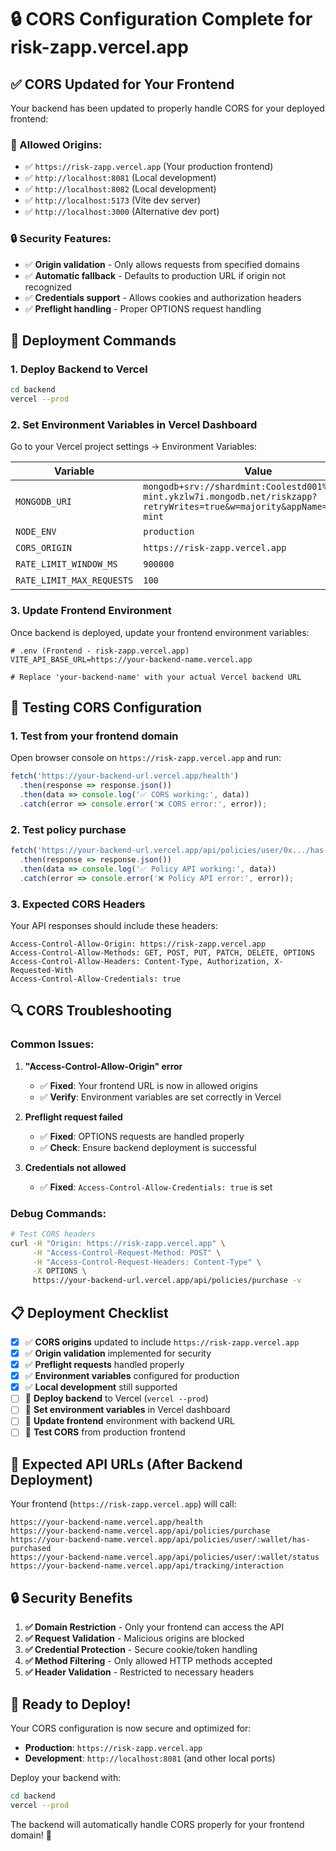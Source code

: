 # 🔒 CORS Configuration Complete for risk-zapp.vercel.app

## ✅ **CORS Updated for Your Frontend**

Your backend has been updated to properly handle CORS for your deployed frontend:

### **🎯 Allowed Origins:**
- ✅ `https://risk-zapp.vercel.app` (Your production frontend)
- ✅ `http://localhost:8081` (Local development)
- ✅ `http://localhost:8082` (Local development)
- ✅ `http://localhost:5173` (Vite dev server)
- ✅ `http://localhost:3000` (Alternative dev port)

### **🔒 Security Features:**
- ✅ **Origin validation** - Only allows requests from specified domains
- ✅ **Automatic fallback** - Defaults to production URL if origin not recognized
- ✅ **Credentials support** - Allows cookies and authorization headers
- ✅ **Preflight handling** - Proper OPTIONS request handling

## 🚀 **Deployment Commands**

### **1. Deploy Backend to Vercel**
```bash
cd backend
vercel --prod
```

### **2. Set Environment Variables in Vercel Dashboard**
Go to your Vercel project settings → Environment Variables:

| Variable | Value | Scope |
|----------|-------|--------|
| `MONGODB_URI` | `mongodb+srv://shardmint:Coolestd001%23@shard-mint.ykzlw7i.mongodb.net/riskzapp?retryWrites=true&w=majority&appName=Shard-mint` | Production |
| `NODE_ENV` | `production` | Production |
| `CORS_ORIGIN` | `https://risk-zapp.vercel.app` | Production |
| `RATE_LIMIT_WINDOW_MS` | `900000` | Production |
| `RATE_LIMIT_MAX_REQUESTS` | `100` | Production |

### **3. Update Frontend Environment**
Once backend is deployed, update your frontend environment variables:

```env
# .env (Frontend - risk-zapp.vercel.app)
VITE_API_BASE_URL=https://your-backend-name.vercel.app

# Replace 'your-backend-name' with your actual Vercel backend URL
```

## 🧪 **Testing CORS Configuration**

### **1. Test from your frontend domain**
Open browser console on `https://risk-zapp.vercel.app` and run:

```javascript
fetch('https://your-backend-url.vercel.app/health')
  .then(response => response.json())
  .then(data => console.log('✅ CORS working:', data))
  .catch(error => console.error('❌ CORS error:', error));
```

### **2. Test policy purchase**
```javascript
fetch('https://your-backend-url.vercel.app/api/policies/user/0x.../has-purchased')
  .then(response => response.json())
  .then(data => console.log('✅ Policy API working:', data))
  .catch(error => console.error('❌ Policy API error:', error));
```

### **3. Expected CORS Headers**
Your API responses should include these headers:

```
Access-Control-Allow-Origin: https://risk-zapp.vercel.app
Access-Control-Allow-Methods: GET, POST, PUT, PATCH, DELETE, OPTIONS
Access-Control-Allow-Headers: Content-Type, Authorization, X-Requested-With
Access-Control-Allow-Credentials: true
```

## 🔍 **CORS Troubleshooting**

### **Common Issues:**

1. **"Access-Control-Allow-Origin" error**
   - ✅ **Fixed**: Your frontend URL is now in allowed origins
   - ✅ **Verify**: Environment variables are set correctly in Vercel

2. **Preflight request failed**
   - ✅ **Fixed**: OPTIONS requests are handled properly
   - ✅ **Check**: Ensure backend deployment is successful

3. **Credentials not allowed**
   - ✅ **Fixed**: `Access-Control-Allow-Credentials: true` is set

### **Debug Commands:**
```bash
# Test CORS headers
curl -H "Origin: https://risk-zapp.vercel.app" \
     -H "Access-Control-Request-Method: POST" \
     -H "Access-Control-Request-Headers: Content-Type" \
     -X OPTIONS \
     https://your-backend-url.vercel.app/api/policies/purchase -v
```

## 📋 **Deployment Checklist**

- [x] ✅ **CORS origins** updated to include `https://risk-zapp.vercel.app`
- [x] ✅ **Origin validation** implemented for security
- [x] ✅ **Preflight requests** handled properly
- [x] ✅ **Environment variables** configured for production
- [x] ✅ **Local development** still supported
- [ ] 🔄 **Deploy backend** to Vercel (`vercel --prod`)
- [ ] 🔄 **Set environment variables** in Vercel dashboard
- [ ] 🔄 **Update frontend** environment with backend URL
- [ ] 🔄 **Test CORS** from production frontend

## 🎯 **Expected API URLs (After Backend Deployment)**

Your frontend (`https://risk-zapp.vercel.app`) will call:

```
https://your-backend-name.vercel.app/health
https://your-backend-name.vercel.app/api/policies/purchase
https://your-backend-name.vercel.app/api/policies/user/:wallet/has-purchased
https://your-backend-name.vercel.app/api/policies/user/:wallet/status
https://your-backend-name.vercel.app/api/tracking/interaction
```

## 🔒 **Security Benefits**

1. **✅ Domain Restriction** - Only your frontend can access the API
2. **✅ Request Validation** - Malicious origins are blocked
3. **✅ Credential Protection** - Secure cookie/token handling
4. **✅ Method Filtering** - Only allowed HTTP methods accepted
5. **✅ Header Validation** - Restricted to necessary headers

## 🚀 **Ready to Deploy!**

Your CORS configuration is now secure and optimized for:
- **Production**: `https://risk-zapp.vercel.app`
- **Development**: `http://localhost:8081` (and other local ports)

Deploy your backend with:
```bash
cd backend
vercel --prod
```

The backend will automatically handle CORS properly for your frontend domain! 🎉